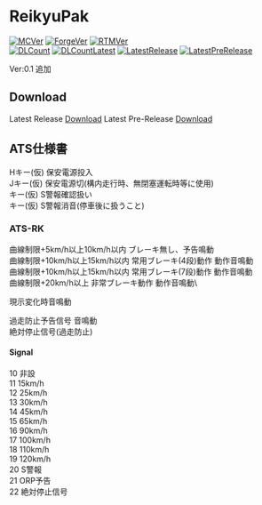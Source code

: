 # ReikyuPak

[![MCVer](https://img.shields.io/badge/Minecraft-1.7.10-brightgreen)](https://www.minecraft.net/)
[![ForgeVer](https://img.shields.io/badge/Forge-10.13.4.1614-important)](https://files.minecraftforge.net/maven/net/minecraftforge/forge/index_1.7.10.html)
[![RTMVer](https://img.shields.io/badge/RealTrainMod-1.7.10.41-informational)](https://www.curseforge.com/minecraft/mc-mods/realtrainmod/files/3039063)  
[![DLCount](https://img.shields.io/github/downloads/Mei8n/ReikyuPak/total)](https://github.com/Mei8n/ReikyuPak/releases)
[![DLCountLatest](https://img.shields.io/github/downloads/Mei8n/ReikyuPak/latest/total)](https://github.com/Mei8n/ReikyuPak/releases/latest)
[![LatestRelease](https://img.shields.io/github/v/release/Mei8n/ReikyuPak)](https://github.com/Mei8n/ReikyuPak/releases/latest)
[![LatestPreRelease](https://img.shields.io/github/v/release/Mei8n/ReikyuPak?include_prereleases)](https://github.com/Mei8n/ReikyuPak/releases)

Ver:0.1 追加

## Download

Latest Release [Download](https://github.com/Mei8n/ReikyuPak/releases/latest)
Latest Pre-Release [Download](https://github.com/Mei8n/ReikyuPak/releases)

## ATS仕様書

Hキー(仮) 保安電源投入\
Jキー(仮) 保安電源切(構内走行時、無閉塞運転時等に使用)\
キー(仮) S警報確認扱い\
キー(仮) S警報消音(停車後に扱うこと)

### ATS-RK
曲線制限+5km/h以上10km/h以内 ブレーキ無し、予告鳴動\
曲線制限+10km/h以上15km/h以内 常用ブレーキ(4段)動作 動作音鳴動\
曲線制限+10km/h以上15km/h以内 常用ブレーキ(7段)動作 動作音鳴動\
曲線制限+20km/h以上 非常ブレーキ動作 動作音鳴動\

現示変化時音鳴動

過走防止予告信号 音鳴動\
絶対停止信号(過走防止)


#### Signal

10 非設\
11 15km/h\
12 25km/h\
13 30km/h\
14 45km/h\
15 65km/h\
16 90km/h\
17 100km/h\
18 110km/h\
19 120km/h\
20 S警報\
21 ORP予告\
22 絶対停止信号